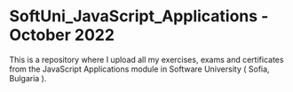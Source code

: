 # SoftUni_JavaScript_Applications - October 2022
This is a repository where I upload all my exercises, exams and certificates from the JavaScript Applications module in Software University ( Sofia, Bulgaria ).
